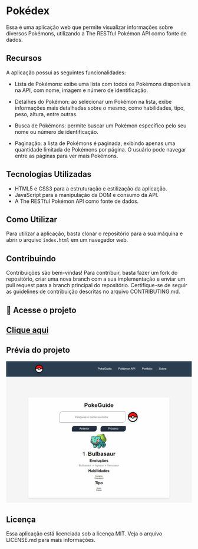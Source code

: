 # Pokédex

Essa é uma aplicação web que permite visualizar informações sobre diversos Pokémons, utilizando a The RESTful Pokémon API como fonte de dados.

## Recursos

A aplicação possui as seguintes funcionalidades:

- Lista de Pokémons: exibe uma lista com todos os Pokémons disponíveis na API, com nome, imagem e número de identificação.

- Detalhes do Pokémon: ao selecionar um Pokémon na lista, exibe informações mais detalhadas sobre o mesmo, como habilidades, tipo, peso, altura, entre outras.

- Busca de Pokémons: permite buscar um Pokémon específico pelo seu nome ou número de identificação.

- Paginação: a lista de Pokémons é paginada, exibindo apenas uma quantidade limitada de Pokémons por página. O usuário pode navegar entre as páginas para ver mais Pokémons.

## Tecnologias Utilizadas

- HTML5 e CSS3 para a estruturação e estilização da aplicação.
- JavaScript para a manipulação da DOM e consumo da API.
- A The RESTful Pokémon API como fonte de dados.

## Como Utilizar

Para utilizar a aplicação, basta clonar o repositório para a sua máquina e abrir o arquivo `index.html` em um navegador web.

## Contribuindo

Contribuições são bem-vindas! Para contribuir, basta fazer um fork do repositório, criar uma nova branch com a sua implementação e enviar um pull request para a branch principal do repositório. Certifique-se de seguir as guidelines de contribuição descritas no arquivo CONTRIBUTING.md.

## :rocket: Acesse o projeto

## [Clique aqui](https://dev-paixao.github.io/pokedex/)

## Prévia do projeto

![Preview](./img/preview.gif)

## Licença

Essa aplicação está licenciada sob a licença MIT. Veja o arquivo LICENSE.md para mais informações.
